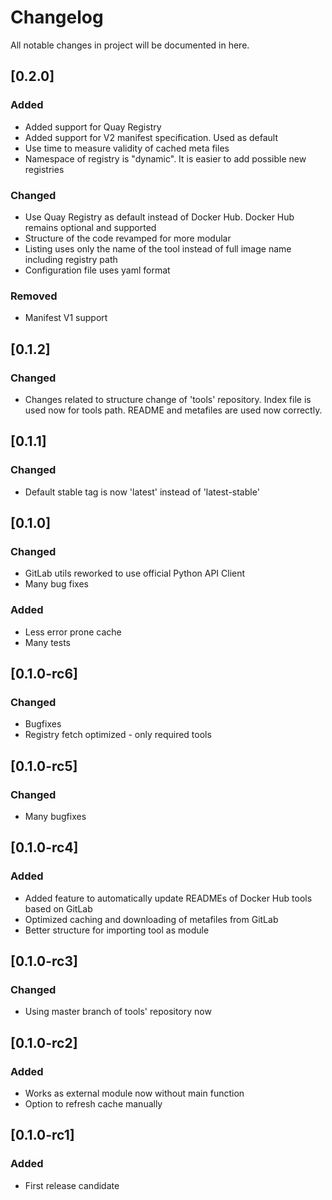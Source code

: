 # Changelog

All notable changes in project will be documented in here.

## [0.2.0]

### Added

  * Added support for Quay Registry
  * Added support for V2 manifest specification. Used as default
  * Use time to measure validity of cached meta files
  * Namespace of registry is "dynamic". It is easier to add possible new registries

### Changed

  * Use Quay Registry as default instead of Docker Hub. Docker Hub remains optional and supported
  * Structure of the code revamped for more modular
  * Listing uses only the name of the tool instead of full image name including registry path
  * Configuration file uses yaml format

### Removed

  * Manifest V1 support

## [0.1.2]

### Changed

  * Changes related to structure change of 'tools' repository. Index file is used now for tools path. README and metafiles are used now correctly.

## [0.1.1]

### Changed

  - Default stable tag is now 'latest' instead of 'latest-stable'

## [0.1.0]

### Changed

 * GitLab utils reworked to use official Python API Client
 * Many bug fixes
### Added

 * Less error prone cache
 * Many tests

## [0.1.0-rc6]

### Changed

 * Bugfixes
 * Registry fetch optimized - only required tools

## [0.1.0-rc5]

### Changed

   * Many bugfixes

## [0.1.0-rc4]

### Added
 * Added feature to automatically update READMEs of Docker Hub tools based on GitLab
 * Optimized caching and downloading of metafiles from GitLab
 * Better structure for importing tool as module
## [0.1.0-rc3]

### Changed
- Using master branch of tools' repository now

## [0.1.0-rc2]

### Added

- Works as external module now without main function 
- Option to refresh cache manually

## [0.1.0-rc1]

### Added
- First release candidate


